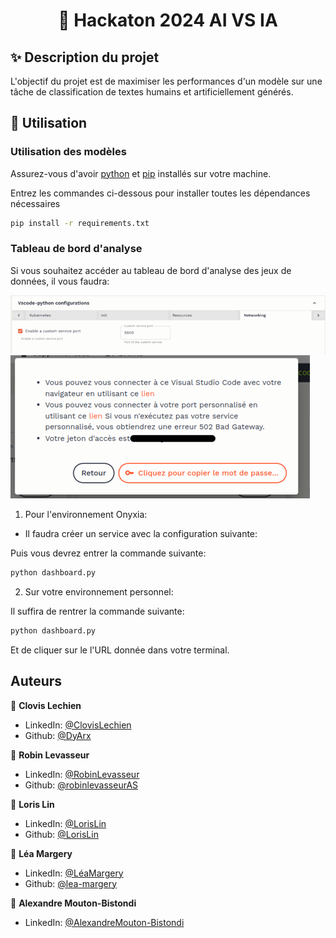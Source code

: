 <h1 align="center">🤖 Hackaton 2024 AI VS IA</h1>

## ✨ Description du projet

L'objectif du projet est de maximiser les performances d'un modèle sur une tâche de classification de textes humains et artificiellement générés.

## 🚀 Utilisation

### Utilisation des modèles

Assurez-vous d'avoir [python](https://docs.python.org/3/index.html) et [pip](https://pip.pypa.io/en/stable/index.html) installés sur votre machine.

Entrez les commandes ci-dessous pour installer toutes les dépendances nécessaires

```sh
pip install -r requirements.txt
```

### Tableau de bord d'analyse
Si vous souhaitez accéder au tableau de bord d'analyse des jeux de données, il vous faudra:

![Description](images/configurations.png)
![Description](images/liens.png)

1. Pour l'environnement Onyxia:

- Il faudra créer un service avec la configuration suivante:

Puis vous devrez entrer la commande suivante:

```sh
python dashboard.py
```



2. Sur votre environnement personnel:

Il suffira de rentrer la commande suivante:

```sh
python dashboard.py
```

Et de cliquer sur le l'URL donnée dans votre terminal.

## Auteurs

👤 **Clovis Lechien**

- LinkedIn: [@ClovisLechien](https://www.linkedin.com/in/clovis-febvre-lechien/)
- Github: [@DyArx](https://github.com/ClovisDyArx)

👤 **Robin Levasseur**

- LinkedIn: [@RobinLevasseur](https://www.linkedin.com/in/robin-levasseur-932118243/)
- Github: [@robinlevasseurAS](https://github.com/robinlevasseurAS)

👤 **Loris Lin**

- LinkedIn: [@LorisLin](https://www.linkedin.com/in/loris-lin-577655267/)
- Github: [@LorisLin](https://github.com/LorisLin)

👤 **Léa Margery**

- LinkedIn: [@LéaMargery](https://www.linkedin.com/in/léa-margery/)
- Github: [@lea-margery](https://github.com/lea-margery)

👤 **Alexandre Mouton-Bistondi**

- LinkedIn: [@AlexandreMouton-Bistondi](https://www.linkedin.com/in/alexandre-mouton-bistondi-1099a927b)
